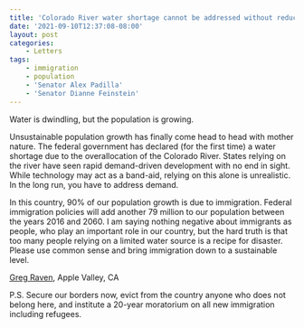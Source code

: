 ```yaml
---
title: 'Colorado River water shortage cannot be addressed without reducing population growth'
date: '2021-09-10T12:37:08-08:00'
layout: post
categories:
    - Letters
tags:
    - immigration
    - population
    - 'Senator Alex Padilla'
    - 'Senator Dianne Feinstein'
---
```


Water is dwindling, but the population is growing.

Unsustainable population growth has finally come head to head with mother nature. The federal government has declared (for the first time) a water shortage due to the overallocation of the Colorado River. States relying on the river have seen rapid demand-driven development with no end in sight. While technology may act as a band-aid, relying on this alone is unrealistic. In the long run, you have to address demand.

In this country, 90% of our population growth is due to immigration. Federal immigration policies will add another 79 million to our population between the years 2016 and 2060. I am saying nothing negative about immigrants as people, who play an important role in our country, but the hard truth is that too many people relying on a limited water source is a recipe for disaster. Please use common sense and bring immigration down to a sustainable level.

[Greg Raven](https://www.gregraven.org/), Apple Valley, CA

P.S. Secure our borders now, evict from the country anyone who does not belong here, and institute a 20-year moratorium on all new immigration including refugees.